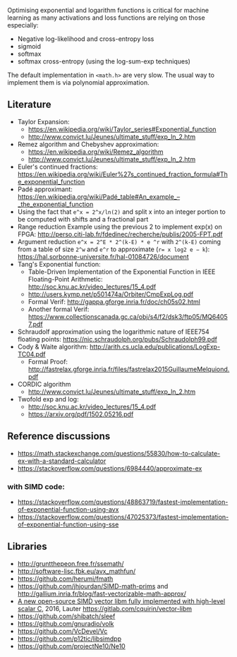 Optimising exponential and logarithm functions is critical for machine learning as many activations and loss functions are relying on those especially:

  - Negative log-likelihood and cross-entropy loss
  - sigmoid
  - softmax
  - softmax cross-entropy (using the log-sum-exp techniques)

The default implementation in `<math.h>` are very slow. The usual way to implement them is via polynomial approximation.

## Literature

- Taylor Expansion:
  - https://en.wikipedia.org/wiki/Taylor_series#Exponential_function
  - http://www.convict.lu/Jeunes/ultimate_stuff/exp_ln_2.htm
- Remez algorithm and Chebyshev approximation:
  - https://en.wikipedia.org/wiki/Remez_algorithm
  - http://www.convict.lu/Jeunes/ultimate_stuff/exp_ln_2.htm
- Euler's continued fractions: https://en.wikipedia.org/wiki/Euler%27s_continued_fraction_formula#The_exponential_function
- Padé approximant: https://en.wikipedia.org/wiki/Padé_table#An_example_–_the_exponential_function
- Using the fact that `e^x = 2^x/ln(2)` and split x into an integer portion to be computed with shifts and a fractional part
- Range reduction
  Example using the previous 2 to implement exp(x) on FPGA: http://perso.citi-lab.fr/fdedinec/recherche/publis/2005-FPT.pdf
- Argument reduction `e^x = 2^E * 2^(k-E) * e ^r` with `2^(k-E)` coming from a table of size `2^w` and `e^r` to approximate (`r= x log2 e − k`): https://hal.sorbonne-universite.fr/hal-01084726/document
- Tang's Exponential function:
  - Table-Driven Implementation of the Exponential Function in IEEE Floating-Point Arithmetic: http://soc.knu.ac.kr/video_lectures/15_4.pdf
  - http://users.kymp.net/p501474a/Orbiter/CmpExpLog.pdf
  - Formal Verif: http://gappa.gforge.inria.fr/doc/ch05s02.html
  - Another formal Verif: https://www.collectionscanada.gc.ca/obj/s4/f2/dsk3/ftp05/MQ64057.pdf
- Schraudolf approximation using the logarithmic nature of IEEE754 floating points: https://nic.schraudolph.org/pubs/Schraudolph99.pdf
- Cody & Waite algorithm: http://arith.cs.ucla.edu/publications/LogExp-TC04.pdf
  - Formal Proof: http://fastrelax.gforge.inria.fr/files/fastrelax2015GuillaumeMelquiond.pdf
- CORDIC algorithm
  - http://www.convict.lu/Jeunes/ultimate_stuff/exp_ln_2.htm
- Twofold exp and log:
  - http://soc.knu.ac.kr/video_lectures/15_4.pdf
  - https://arxiv.org/pdf/1502.05216.pdf

## Reference discussions

- https://math.stackexchange.com/questions/55830/how-to-calculate-ex-with-a-standard-calculator
- https://stackoverflow.com/questions/6984440/approximate-ex

### with SIMD code:
- https://stackoverflow.com/questions/48863719/fastest-implementation-of-exponential-function-using-avx
- https://stackoverflow.com/questions/47025373/fastest-implementation-of-exponential-function-using-sse

## Libraries
- http://gruntthepeon.free.fr/ssemath/
- http://software-lisc.fbk.eu/avx_mathfun/
- https://github.com/herumi/fmath
- https://github.com/jhjourdan/SIMD-math-prims
  and http://gallium.inria.fr/blog/fast-vectorizable-math-approx/
- [A new open-source SIMD vector libm fully implemented
with high-level scalar C](https://hal.archives-ouvertes.fr/hal-01511131/document), 2016, Lauter
  https://gitlab.com/cquirin/vector-libm
- https://github.com/shibatch/sleef
- https://github.com/gnuradio/volk
- https://github.com/VcDevel/Vc
- https://github.com/p12tic/libsimdpp
- https://github.com/projectNe10/Ne10
